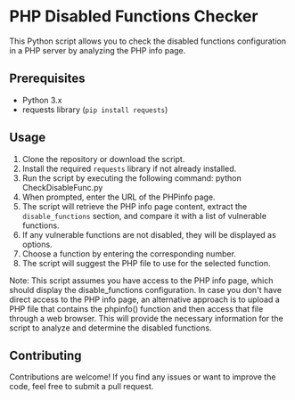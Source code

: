 # PHP Disabled Functions Checker

This Python script allows you to check the disabled functions configuration in a PHP server by analyzing the PHP info page.

## Prerequisites

- Python 3.x
- requests library (`pip install requests`)

## Usage

1. Clone the repository or download the script.
2. Install the required `requests` library if not already installed.
3. Run the script by executing the following command: python CheckDisableFunc.py
4. When prompted, enter the URL of the PHPinfo page.
5. The script will retrieve the PHP info page content, extract the `disable_functions` section, and compare it with a list of vulnerable functions.
6. If any vulnerable functions are not disabled, they will be displayed as options.
7. Choose a function by entering the corresponding number.
8. The script will suggest the PHP file to use for the selected function.

Note: This script assumes you have access to the PHP info page, which should display the disable_functions configuration. In case you don't have direct access to the PHP info page, an alternative approach is to upload a PHP file that contains the phpinfo() function and then access that file through a web browser. This will provide the necessary information for the script to analyze and determine the disabled functions. 

## Contributing

Contributions are welcome! If you find any issues or want to improve the code, feel free to submit a pull request.
